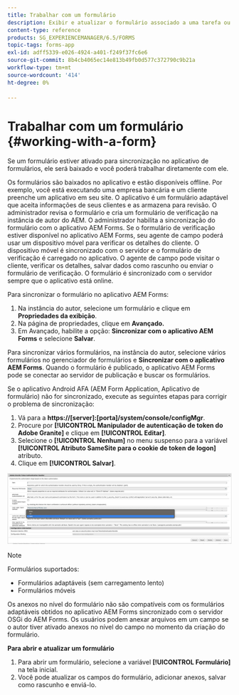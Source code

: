 ```yaml
---
title: Trabalhar com um formulário
description: Exibir e atualizar o formulário associado a uma tarefa ou Ponto inicial no aplicativo AEM Forms
content-type: reference
products: SG_EXPERIENCEMANAGER/6.5/FORMS
topic-tags: forms-app
exl-id: adff5339-e026-4924-a401-f249f37fc6e6
source-git-commit: 8b4cb4065ec14e813b49fb0d577c372790c9b21a
workflow-type: tm+mt
source-wordcount: '414'
ht-degree: 0%

---
```


# Trabalhar com um formulário {#working-with-a-form}

Se um formulário estiver ativado para sincronização no aplicativo de formulários, ele será baixado e você poderá trabalhar diretamente com ele.

Os formulários são baixados no aplicativo e estão disponíveis offline. Por exemplo, você está executando uma empresa bancária e um cliente preenche um aplicativo em seu site. O aplicativo é um formulário adaptável que aceita informações de seus clientes e as armazena para revisão. O administrador revisa o formulário e cria um formulário de verificação na instância de autor do AEM. O administrador habilita a sincronização do formulário com o aplicativo AEM Forms. Se o formulário de verificação estiver disponível no aplicativo AEM Forms, seu agente de campo poderá usar um dispositivo móvel para verificar os detalhes do cliente. O dispositivo móvel é sincronizado com o servidor e o formulário de verificação é carregado no aplicativo. O agente de campo pode visitar o cliente, verificar os detalhes, salvar dados como rascunho ou enviar o formulário de verificação. O formulário é sincronizado com o servidor sempre que o aplicativo está online.

Para sincronizar o formulário no aplicativo AEM Forms:

1. Na instância do autor, selecione um formulário e clique em **Propriedades da exibição**.
1. Na página de propriedades, clique em **Avançado.**
1. Em Avançado, habilite a opção: **Sincronizar com o aplicativo AEM Forms** e selecione **Salvar**.

Para sincronizar vários formulários, na instância do autor, selecione vários formulários no gerenciador de formulários e **Sincronizar com o aplicativo AEM Forms**. Quando o formulário é publicado, o aplicativo AEM Forms pode se conectar ao servidor de publicação e buscar os formulários.

Se o aplicativo Android AFA (AEM Form Application, Aplicativo de formulário) não for sincronizado, execute as seguintes etapas para corrigir o problema de sincronização:

1. Vá para a **https://[server]:[porta]/system/console/configMgr**.
1. Procure por **[!UICONTROL Manipulador de autenticação de token do Adobe Granite]** e clique em **[!UICONTROL Editar]**.
1. Selecione o **[!UICONTROL Nenhum]** no menu suspenso para a variável **[!UICONTROL Atributo SameSite para o cookie de token de logon]** atributo.
1. Clique em **[!UICONTROL Salvar]**.

![Sincronizar imagem com o aplicativo Android AFA](/help/forms/using/assets/afaandroid.png)

>[!NOTE]
>
>Formulários suportados:
>
>* Formulários adaptáveis (sem carregamento lento)
>* Formulários móveis
>
>Os anexos no nível do formulário não são compatíveis com os formulários adaptáveis obtidos no aplicativo AEM Forms sincronizado com o servidor OSGi do AEM Forms. Os usuários podem anexar arquivos em um campo se o autor tiver ativado anexos no nível do campo no momento da criação do formulário.


**Para abrir e atualizar um formulário**

1. Para abrir um formulário, selecione a variável **[!UICONTROL Formulário]** na tela inicial.
1. Você pode atualizar os campos do formulário, adicionar anexos, salvar como rascunho e enviá-lo.
